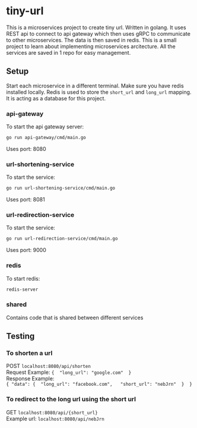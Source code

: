 # tiny-url

This is a microservices project to create tiny url. Written in golang. It uses REST api to connect to api gateway which then uses gRPC to communicate to other microservices. The data is then saved in redis.
This is a small project to learn about implementing microservices arcitecture. All the services are saved in 1 repo for easy management.


## Setup

Start each microservice in a different terminal. Make sure you have redis installed locally. Redis is used to store the `short_url` and `long_url` mapping. It is acting as a database for this project.

### api-gateway
To start the api gateway server:
```bash
go run api-gateway/cmd/main.go
```

Uses port: 8080

### url-shortening-service
To start the service: 
```bash
go run url-shortening-service/cmd/main.go
```
Uses port: 8081

### url-redirection-service
To start the service:
```bash
go run url-redirection-service/cmd/main.go
```
Uses port: 9000

### redis

To start redis: 
```bash
redis-server
```

### shared
Contains code that is shared between different services


## Testing
### To shorten a url
POST `localhost:8080/api/shorten`  
Request Example:  ```{  "long_url": "google.com"  }```  
Response Example:  
`{ "data": {  "long_url": "facebook.com",   "short_url": "nebJrn"  }  }`

### To redirect to the long url using the short url
GET `localhost:8080/api/{short_url}`  
Example url: `localhost:8080/api/nebJrn`
